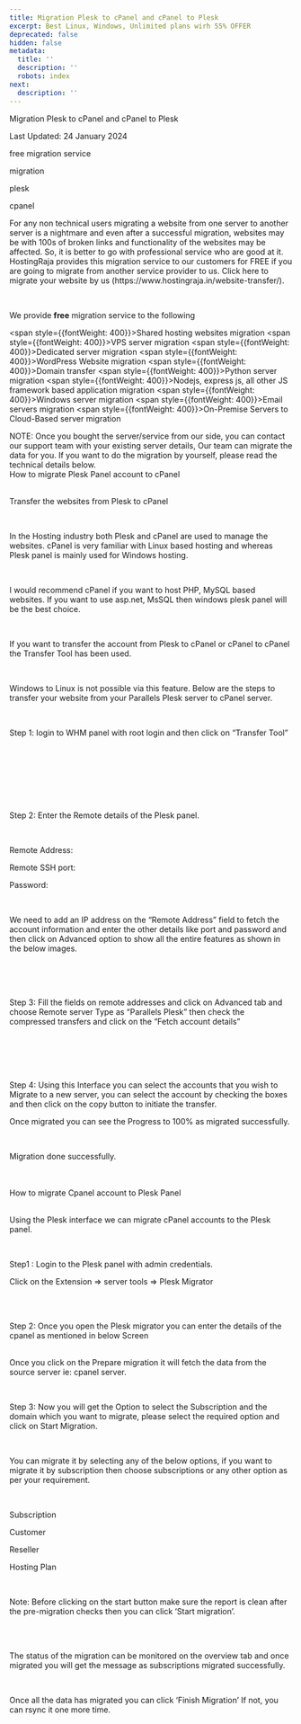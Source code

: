 ```yaml
---
title: Migration Plesk to cPanel and cPanel to Plesk
excerpt: Best Linux, Windows, Unlimited plans wirh 55% OFFER
deprecated: false
hidden: false
metadata:
  title: ''
  description: ''
  robots: index
next:
  description: ''
---
```


<div class="page-header">

Migration Plesk to cPanel and cPanel to Plesk 
</div>

<span class="icon-calendar" aria-hidden="true"></span>

Last Updated: 24 January 2024 

free migration service 

migration 

plesk 

cpanel 

<div itemprop="articleBody">
<p><span style={{fontSize: "12pt"}}><span style={{fontWeight: 400}}>For any non technical users migrating a website from one server to another server is a nightmare and even after a successful migration, websites may be with 100s of broken links and functionality of the websites may be affected. So, it is better to go with professional service who are good at it. HostingRaja provides this migration service to our customers for FREE if you are going to migrate from another service provider to us. </span>Click here to migrate your website by us (https://www.hostingraja.in/website-transfer/<span style={{fontWeight: 400}}>).</span></span></p>
<br />
<p><span style={{fontWeight: 400}}>We provide <strong>free</strong> migration service to the following </span></p>

<span style={{fontWeight: 400}}>Shared hosting websites migration </span>
<span style={{fontWeight: 400}}>VPS  server migration </span>
<span style={{fontWeight: 400}}>Dedicated server migration </span>
<span style={{fontWeight: 400}}>WordPress Website migration </span>
<span style={{fontWeight: 400}}>Domain transfer </span>
<span style={{fontWeight: 400}}>Python server migration </span>
<span style={{fontWeight: 400}}>Nodejs, express js, all other JS framework based application migration </span>
<span style={{fontWeight: 400}}>Windows server migration </span>
<span style={{fontWeight: 400}}>Email servers migration </span>
<span style={{fontWeight: 400}}>On-Premise Servers to Cloud-Based server migration </span>

<div><span style={{fontWeight: 400}}>NOTE: Once you bought the server/service from our side, you can contact our support team with your existing server details, Our team can migrate the data for you. If you want to do the migration by yourself, please read the technical details below.</span></div>
<div><span style={{fontWeight: 400}}>How to migrate Plesk Panel account to cPanel</span></div>
<br />
<p><span style={{fontWeight: 400}}>Transfer the websites from Plesk to cPanel</span></p>
<br />
<p><span style={{fontWeight: 400}}>In the Hosting industry both Plesk and cPanel are used to manage the websites. cPanel is very familiar with Linux based hosting and whereas Plesk panel is mainly used for Windows hosting.</span></p>
<br />
<p><span style={{fontWeight: 400}}>I would recommend cPanel if you want to host PHP, MySQL based websites. If you want to use asp.net, MsSQL then windows plesk panel will be the best choice. </span></p>
<br />
<p><span style={{fontWeight: 400}}>If you want to transfer the account from Plesk to cPanel or cPanel to cPanel the Transfer Tool has been used. </span></p>
<br />
<p><span style={{fontWeight: 400}}>Windows to Linux is not possible via this feature. Below are the steps to transfer your website from your Parallels Plesk server to cPanel server.</span></p>
<br />
<p>Step 1<span style={{fontWeight: 400}}>: login to WHM panel with root login and then click on “Transfer Tool”<br /><br /><br /><br /><br /></span></p>
<div class="help-image-block"> </div>
<br /><br />
<p>Step 2<span style={{fontWeight: 400}}>: Enter the Remote details of the Plesk panel.</span></p>
<br />
<p>Remote Address:</p>
<p>Remote SSH port: </p>
<p>Password: </p>
<br />
<p><span style={{fontWeight: 400}}>We need to add an IP address on the “Remote Address” field  to fetch the account information and enter the other details like port and password and then click on Advanced option to show all the entire features as shown in the below images. </span></p>
<br /><br /><br />
<p>Step 3: <span style={{fontWeight: 400}}>Fill the fields on remote addresses and click on Advanced tab and choose Remote server Type as “Parallels Plesk” then check the compressed transfers and click on the “Fetch account details”</span></p>
<br /><br /><br /><br />
<p>Step 4: <span style={{fontWeight: 400}}>Using this Interface you can select the accounts that you wish to Migrate to a new server, you can select the account by checking the boxes and then click on the copy button to initiate the transfer. </span></p>
<div class="help-image-block"> </div>
<p><span style={{fontWeight: 400}}>Once migrated you can see the Progress to 100% as migrated successfully.</span></p>
<br />
<div class="help-image-block"> </div>
<p><span style={{fontWeight: 400}}>Migration done successfully.</span></p>
<br /><br />
<span style={{fontWeight: 400}}>How to migrate Cpanel account to Plesk Panel</span>
<br /><br />
<p><span style={{fontWeight: 400}}>Using the Plesk interface we can migrate cPanel accounts to the Plesk panel.</span></p>
<br />
<p>Step1 :<span style={{fontWeight: 400}}> Login to the Plesk panel with admin credentials.</span></p>
<div class="help-image-block"> </div>
<p><span style={{fontWeight: 400}}>Click on the Extension ⇒  server tools ⇒ Plesk Migrator</span></p>
<br /><br />
<p>Step 2:<span style={{fontWeight: 400}}> Once you open the Plesk migrator you can enter the details of the cpanel as mentioned in below Screen<br /><br /></span></p>
<div class="help-image-block"> </div>
<p><span style={{fontWeight: 400}}> </span></p>
<p><span style={{fontWeight: 400}}>Once you click on the Prepare migration it will fetch the data from the source server ie: cpanel server.</span></p>
<br />
<p>Step 3: <span style={{fontWeight: 400}}>Now you will get the Option to select the Subscription and the domain which you want to migrate, please select the required option and click on Start Migration.</span></p>
<div class="help-image-block"> </div>
<br />
<p><span style={{fontWeight: 400}}>You can migrate it by selecting any of the below options, if you want to migrate it by subscription then choose subscriptions or any other option as per your requirement.</span></p>
<br />
<p><span style={{fontWeight: 400}}>Subscription </span></p>
<p><span style={{fontWeight: 400}}>Customer </span></p>
<p><span style={{fontWeight: 400}}>Reseller</span></p>
<p><span style={{fontWeight: 400}}>Hosting Plan</span></p>
<br />
<p><span style={{fontWeight: 400}}>Note: Before clicking on the start button make sure the report is clean after the pre-migration checks then you can click ‘Start migration’.</span></p>
<br /><br />
<p><span style={{fontWeight: 400}}>The status of the migration can be monitored on the overview tab and once migrated you will get the message as subscriptions migrated successfully.</span></p>
<div class="help-image-block"> </div>
<br />
<p><span style={{fontWeight: 400}}>Once all the data has migrated you can click ‘Finish Migration’ If not, you can rsync it one more time. </span></p> </div>
</div>